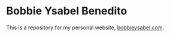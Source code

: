 # Bobbie Ysabel Benedito
This is a repository for my personal website, [bobbieysabel.com](https://www.bobbieysabel.com).
